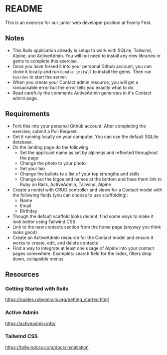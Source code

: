 # README

This is an exercise for our junior web developer position at Family First.

## Notes
- This Rails application already is setup to work with SQLite, Tailwind, Alpine, and ActiveAdmin. You will not need to install any new libraries or gems to complete this exercise.
- Once you have forked it into your personal Github account, you can clone it locally and run `bundle install` to install the gems. Then run `bin/dev` to start the server.
- When you create your Contact admin resource, you will get a ransackable error but the error tells you exactly what to do.
- Read carefully the comments ActiveAdmin generates in it's Contact admin page.

## Requirements
- Fork this into your personal Github account. After completing the exercise, submit a Pull Request.
- Get it running locally on your computer. You can use the default SQLite database.
- On the landing page do the following:
  - Set the applicant name as set by alpine.js and reflected throughout the page
  - Change the photo to your photo
  - Set your bio
  - Change the bullets to a list of your top strengths and skills
  - Change out the logos and names at the bottom and have them link to Ruby on Rails, ActiveAdmin, Tailwind, Alpine
- Create a model with CRUD controller and views for a Contact model with the following fields (you can choose to use scaffolding):
  - Name
  - Email
  - Birthday
- Though the default scaffold looks decent, find some ways to make it look better using Tailwind CSS
- Link to the new contacts section from the home page (anyway you think looks good)
- Create an ActiveAdmin resource for the Contact model and ensure it works to create, edit, and delete contacts
- Find a way to integrate at least one usage of Alpine into your contact pages somewhere. Examples: search field for the index, filters drop down, collapsible menus

## Resources

### Getting Started with Rails
https://guides.rubyonrails.org/getting_started.html

### Active Admin
https://activeadmin.info/

### Tailwind CSS

https://tailwindcss.com/docs/installation